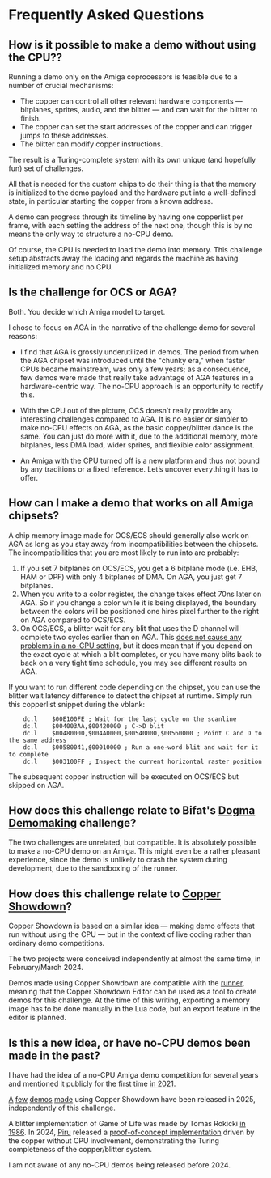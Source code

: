 # Frequently Asked Questions

## How is it possible to make a demo without using the CPU??

Running a demo only on the Amiga coprocessors is feasible due to a number of crucial mechanisms:

- The copper can control all other relevant hardware components &mdash; bitplanes, sprites, audio, and the blitter &mdash; and can wait for the blitter to finish.
- The copper can set the start addresses of the copper and can trigger jumps to these addresses.
- The blitter can modify copper instructions.

The result is a Turing-complete system with its own unique (and hopefully fun) set of challenges.

All that is needed for the custom chips to do their thing is that the memory is initialized to the demo payload and the hardware put into a well-defined state, in particular starting the copper from a known address.

A demo can progress through its timeline by having one copperlist per frame, with each setting the address of the next one, though this is by no means the only way to structure a no-CPU demo.

Of course, the CPU is needed to load the demo into memory. This challenge setup abstracts away the loading and regards the machine as having initialized memory and no CPU.

## Is the challenge for OCS or AGA?

Both. You decide which Amiga model to target.

I chose to focus on AGA in the narrative of the challenge demo for several reasons:

- I find that AGA is grossly underutilized in demos. The period from when the AGA chipset was introduced until the "chunky era," when faster CPUs became mainstream, was only a few years; as a consequence, few demos were made that really take advantage of AGA features in a hardware-centric way. The no-CPU approach is an opportunity to rectify this.

- With the CPU out of the picture, OCS doesn’t really provide any interesting challenges compared to AGA. It is no easier or simpler to make no-CPU effects on AGA, as the basic copper/blitter dance is the same. You can just do more with it, due to the additional memory, more bitplanes, less DMA load, wider sprites, and flexible color assignment.

- An Amiga with the CPU turned off is a new platform and thus not bound by any traditions or a fixed reference. Let’s uncover everything it has to offer.

## How can I make a demo that works on all Amiga chipsets?

A chip memory image made for OCS/ECS should generally also work on AGA as long as you stay away from incompatibilities between the chipsets. The incompatibilities that you are most likely to run into are probably:

1. If you set 7 bitplanes on OCS/ECS, you get a 6 bitplane mode (i.e. EHB, HAM or DPF) with only 4 bitplanes of DMA. On AGA, you just get 7 bitplanes.
2. When you write to a color register, the change takes effect 70ns later on AGA. So if you change a color while it is being displayed, the boundary between the colors will be positioned one hires pixel further to the right on AGA compared to OCS/ECS.
3. On OCS/ECS, a blitter wait for any blit that uses the D channel will complete two cycles earlier than on AGA. This [does not cause any problems in a no-CPU setting](https://eab.abime.net/showthread.php?t=104887), but it does mean that if you depend on the exact cycle at which a blit completes, or you have many blits back to back on a very tight time schedule, you may see different results on AGA.

If you want to run different code depending on the chipset, you can use the blitter wait latency difference to detect the chipset at runtime. Simply run this copperlist snippet during the vblank:
```
    dc.l    $00E100FE ; Wait for the last cycle on the scanline
    dc.l    $004003AA,$00420000 ; C->D blit
    dc.l    $00480000,$004A0000,$00540000,$00560000 ; Point C and D to the same address
    dc.l    $00580041,$00010000 ; Run a one-word blit and wait for it to complete
    dc.l    $003100FF ; Inspect the current horizontal raster position
```
The subsequent copper instruction will be executed on OCS/ECS but skipped on AGA.

## How does this challenge relate to Bifat's [Dogma Demomaking](https://www.pouet.net/topic.php?which=12670&page=1) challenge?

The two challenges are unrelated, but compatible. It is absolutely possible to make a no-CPU demo on an Amiga. This might even be a rather pleasant experience, since the demo is unlikely to crash the system during development, due to the sandboxing of the runner.

## How does this challenge relate to [Copper Showdown](https://gitlab.com/akronyme-analogiker/copper-showdown/copper-showdown-editor)?

Copper Showdown is based on a similar idea &mdash; making demo effects that run without using the CPU &mdash; but in the context of live coding rather than ordinary demo competitions.

The two projects were conceived independently at almost the same time, in February/March 2024.

Demos made using Copper Showdown are compatible with the [runner](runner), meaning that the Copper Showdown Editor can be used as a tool to create demos for this challenge. At the time of this writing, exporting a memory image has to be done manually in the Lua code, but an export feature in the editor is planned.

## Is this a new idea, or have no-CPU demos been made in the past?

I have had the idea of a no-CPU Amiga demo competition for several years and mentioned it publicly for the first time [in 2021](https://www.pouet.net/topic.php?which=12123&page=2#c570253).

[A](https://www.pouet.net/prod.php?which=104004) [few](https://www.pouet.net/prod.php?which=104025) [demos](https://www.pouet.net/prod.php?which=104792) [made](https://www.pouet.net/prod.php?which=105008) using Copper Showdown have been released in 2025, independently of this challenge.

A blitter implementation of Game of Life was made by Tomas Rokicki [in 1986](https://usenet.trashworldnews.com/?thread=245812). In 2024, [Piru](https://github.com/piruhttps://github.com/piru) released a [proof-of-concept implementation](https://infosec.exchange/@harrysintonen/112627238742582618) driven by the copper without CPU involvement, demonstrating the Turing completeness of the copper/blitter system.

I am not aware of any no-CPU demos being released before 2024.
